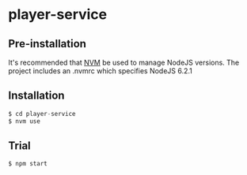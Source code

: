 # player-service



## Pre-installation

It's recommended that [NVM](https://github.com/creationix/nvm) be used to manage NodeJS versions.
The project includes an .nvmrc which specifies NodeJS 6.2.1

## Installation

```javascript
$ cd player-service
$ nvm use
```

## Trial

```shell
$ npm start
```
